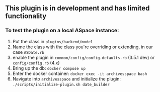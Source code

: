 ## This plugin is in development and has limited functionality

### To test the plugin on a local ASpace instance:

1. Put the class in `plugins/backend/model`
2. Name the class with the class you're overriding or extending, in our case `ASDate.rb`
3. enable the plugin in `common/config/config-defaults.rb` (3.5.1 dev) or `config/config.rb` (4.x)
4. Bring up the db: `docker compose up`
5. Enter the docker container: `docker exec -it archivesspace bash`
6. Navigate into `archivesspace` and initialize the plugin: `./scripts/initialize-plugin.sh date_builder`
